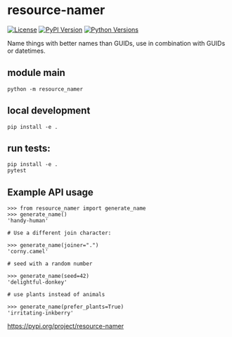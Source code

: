 # resource-namer

[![License](https://img.shields.io/badge/license-Apache-blue.svg?style=flat)](https://www.apache.org/licenses/LICENSE-2.0)
[![PyPI Version](https://img.shields.io/pypi/v/resource-namer.svg?style=flat&color=blue)](https://pypi.org/project/resource-namer)
[![Python Versions](https://img.shields.io/pypi/pyversions/resource-namer.svg?logo=python&logoColor=white&style=flat)](https://pypi.org/project/resource-namer)


Name things with better names than GUIDs, use in combination with
GUIDs or datetimes.

## module main

```
python -m resource_namer
```

## local development

```
pip install -e .
```

## run tests:

```
pip install -e .
pytest
```

## Example API usage

```
>>> from resource_namer import generate_name
>>> generate_name()
'handy-human'

# Use a different join character:

>>> generate_name(joiner=".")
'corny.camel'

# seed with a random number

>>> generate_name(seed=42)
'delightful-donkey'

# use plants instead of animals

>>> generate_name(prefer_plants=True)
'irritating-inkberry'

```

https://pypi.org/project/resource-namer
